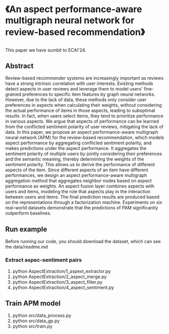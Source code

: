 # 《An aspect performance-aware multigraph neural network for review-based recommendation》

## 
This paper we have sumbit to ECAI'24.


## Abstract
Review-based recommender systems are increasingly important as reviews have a strong intrinsic correlation with user interests. 
Existing methods detect aspects in user reviews and leverage them to model users' fine-grained preferences to specific item features by graph neural networks.
However, due to the lack of data, these methods only consider user preferences in aspects when calculating their weights, without considering the actual performance of items in those aspects, leading to suboptimal results. 
In fact, when users select items, they tend to prioritize performance in various aspects. 
We argue that aspects of performance can be learned from the conflicted sentiment polarity of user reviews, mitigating the lack of data.
In this paper, we propose an aspect performance-aware multigraph neural network (APM) for the review-based recommendation, which models aspect performance by aggregating conflicted sentiment polarity, and makes predictions under the aspect performance. 
It aggregates the sentiment polarity of multiple users by jointly considering their preferences and the semantic meaning, thereby determining the weights of the sentiment polarity.
This allows us to derive the performance of different aspects of the item.
Since different aspects of an item have different performances, we design an aspect performance-aware multigraph aggregation method that aggregates neighbor nodes based on aspect performance as weights.
An aspect fusion layer combines aspects with users and items, modeling the role that aspects play in the interaction between users and items.
The final prediction results are produced based on the representations through a factorization machine. 
Experiments on six real-world datasets demonstrate that the predictions of PAM significantly outperform baselines.

## Run example
Before running our code, you should download the dataset, which can see the data/readme.md

### Extract aspec-sentiment pairs
1. python AspectExtraction/1_aspext_extractor.py
2. python AspectExtraction/2_aspect_merge.py
3. python AspectExtraction/3_aspect_filter.py
4. python AspectExtraction/4_aspect_sentiment.py
## Train APM model
1. python src/data_process.py
2. python src/data_gp.py
3. python src/train.py